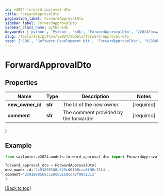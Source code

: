 ```yaml
---
id: v2024-forward-approval-dto
title: ForwardApprovalDto
pagination_label: ForwardApprovalDto
sidebar_label: ForwardApprovalDto
sidebar_class_name: pythonsdk
keywords: ['python', 'Python', 'sdk', 'ForwardApprovalDto', 'V2024ForwardApprovalDto'] 
slug: /tools/sdk/python/v2024/models/forward-approval-dto
tags: ['SDK', 'Software Development Kit', 'ForwardApprovalDto', 'V2024ForwardApprovalDto']
---
```


# ForwardApprovalDto


## Properties

Name | Type | Description | Notes
------------ | ------------- | ------------- | -------------
**new_owner_id** | **str** | The Id of the new owner | [required]
**comment** | **str** | The comment provided by the forwarder | [required]
}

## Example

```python
from sailpoint.v2024.models.forward_approval_dto import ForwardApprovalDto

forward_approval_dto = ForwardApprovalDto(
new_owner_id='2c91808568c529c60168cca6f90c1314',
comment='2c91808568c529c60168cca6f90c1313'
)

```
[[Back to top]](#) 

